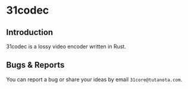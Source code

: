 # 31codec
## Introduction
31codec is a lossy video encoder written in Rust.

## Bugs & Reports
You can report a bug or share your ideas by email `31core@tutanota.com`.
